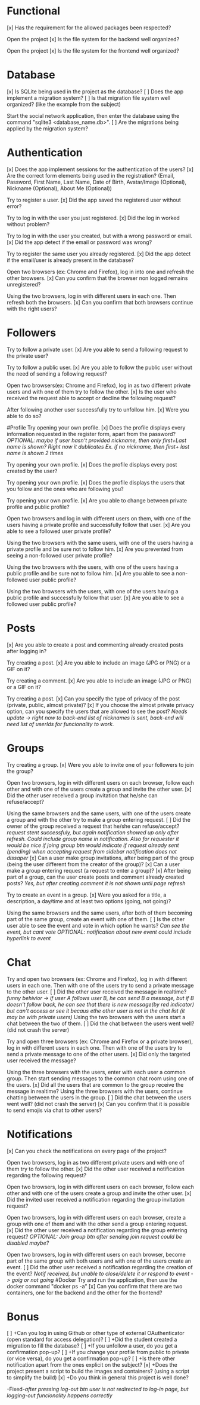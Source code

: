# Functional
[x] Has the requirement for the allowed packages been respected?

Open the project
[x] Is the file system for the backend well organized?

Open the project
[x] Is the file system for the frontend well organized?

# Database
[x] Is SQLite being used in the project as the database?
[ ] Does the app implement a migration system?
[ ] Is that migration file system well organized? (like the example from the subject)

Start the social network application, then enter the database using the command "sqlite3 <database_name.db>".
[ ] Are the migrations being applied by the migration system?

# Authentication
[x] Does the app implement sessions for the authentication of the users?
[x] Are the correct form elements being used in the registration? (Email, Password, First Name, Last Name, Date of Birth, Avatar/Image (Optional), Nickname (Optional), About Me (Optional))

Try to register a user.
[x] Did the app saved the registered user without error?

Try to log in with the user you just registered.
[x] Did the log in worked without problem?

Try to log in with the user you created, but with a wrong password or email.
[x] Did the app detect if the email or password was wrong?

Try to register the same user you already registered.
[x] Did the app detect if the email/user is already present in the database?

Open two browsers (ex: Chrome and Firefox), log in into one and refresh the other browsers.
[x] Can you confirm that the browser non logged remains unregistered?

Using the two browsers, log in with different users in each one. Then refresh both the browsers.
[x] Can you confirm that both browsers continue with the right users?

# Followers
Try to follow a private user.
[x] Are you able to send a following request to the private user?

Try to follow a public user.
[x] Are you able to follow the public user without the need of sending a following request?

Open two browsers(ex: Chrome and Firefox), log in as two different private users and with one of them try to follow the other.
[x] Is the user who received the request able to accept or decline the following request?

After following another user successfully try to unfollow him.
[x] Were you able to do so?

#Profile
Try opening your own profile.
[x] Does the profile displays every information requested in the register form, apart from the password?
*OPTIONAL: maybe if user hasn't provided nickname, then only first+Last name is shown? Right now it dublicates Ex. if no nickname, then first+ last name is shown 2 times*

Try opening your own profile.
[x] Does the profile displays every post created by the user?

Try opening your own profile.
[x] Does the profile displays the users that you follow and the ones who are following you?

Try opening your own profile.
[x] Are you able to change between private profile and public profile?

Open two browsers and log in with different users on them, with one of the users having a private profile and successfully follow that user.
[x] Are you able to see a followed user private profile?

Using the two browsers with the same users, with one of the users having a private profile and be sure not to follow him.
[x] Are you prevented from seeing a non-followed user private profile?

Using the two browsers with the users, with one of the users having a public profile and be sure not to follow him.
[x] Are you able to see a non-followed user public profile?

Using the two browsers with the users, with one of the users having a public profile and successfully follow that user.
[x] Are you able to see a followed user public profile?

# Posts
[x] Are you able to create a post and commenting already created posts after logging in?

Try creating a post.
[x] Are you able to include an image (JPG or PNG) or a GIF on it?

Try creating a comment.
[x] Are you able to include an image (JPG or PNG) or a GIF on it?

Try creating a post.
[x] Can you specify the type of privacy of the post (private, public, almost private)?
[x] If you choose the almost private privacy option, can you specify the users that are allowed to see the post?
*Needs update -> right now to back-end list of nicknames is sent, back-end will need list of userIds for funcionality to work.*

# Groups
Try creating a group.
[x] Were you able to invite one of your followers to join the group?

Open two browsers, log in with different users on each browser, follow each other and with one of the users create a group and invite the other user.
[x] Did the other user received a group invitation that he/she can refuse/accept?

Using the same browsers and the same users, with one of the users create a group and with the other try to make a group entering request.
[ ] Did the owner of the group received a request that he/she can refuse/accept?
*request stent successfuly, but again notification showed up only after refresh. Could include group name in notification. Also for requester it would be nice if joing group btn would indicate if request already sent (pending)*
*when accepting request from sidebar notification does not dissaper*
[x] Can a user make group invitations, after being part of the group (being the user different from the creator of the group)?
[x] Can a user make a group entering request (a request to enter a group)?
[x] After being part of a group, can the user create posts and comment already created posts?
*Yes, but after creating comment it is not shown until page refresh*

Try to create an event in a group.
[x] Were you asked for a title, a description, a day/time and at least two options (going, not going)?

Using the same browsers and the same users, after both of them becoming part of the same group, create an event with one of them.
[ ] Is the other user able to see the event and vote in which option he wants?
*Can see the event, but cant vote*
*OPTIONAL: notification about new event could include hyperlink to event*

# Chat
Try and open two browsers (ex: Chrome and Firefox), log in with different users in each one. Then with one of the users try to send a private message to the other user.
[ ] Did the other user received the message in realtime?
*funny behivior -> if user A follows user B, he can send B a message, but if B doesn't follow back, he can see that there is new message(by red indicator) but can't access or see it becaus ethe other user is not in the chat list (it may be with private users)*
Using the two browsers with the users start a chat between the two of them.
[ ] Did the chat between the users went well? (did not crash the server)

Try and open three browsers (ex: Chrome and Firefox or a private browser), log in with different users in each one. Then with one of the users try to send a private message to one of the other users.
[x] Did only the targeted user received the message?

Using the three browsers with the users, enter with each user a common group. Then start sending messages to the common chat room using one of the users.
[x] Did all the users that are common to the group receive the message in realtime?
Using the three browsers with the users, continue chatting between the users in the group.
[ ] Did the chat between the users went well? (did not crash the server)
[x] Can you confirm that it is possible to send emojis via chat to other users?

# Notifications
[x] Can you check the notifications on every page of the project?

Open two browsers, log in as two different private users and with one of them try to follow the other.
[x] Did the other user received a notification regarding the following request?

Open two browsers, log in with different users on each browser, follow each other and with one of the users create a group and invite the other user.
[x] Did the invited user received a notification regarding the group invitation request?

Open two browsers, log in with different users on each browser, create a group with one of them and with the other send a group entering request.
[x] Did the other user received a notification regarding the group entering request?
*OPTIONAL: Join group btn after sending join request could be disabled maybe?*

Open two browsers, log in with different users on each browser, become part of the same group with both users and with one of the users create an event.
[ ] Did the other user received a notification regarding the creation of the event?
*Notif received, but unable to close/delete it or respond to event -> goig or not going*
#Docker
Try and run the application, then use the docker command "docker ps -a"
[x] Can you confirm that there are two containers, one for the backend and the other for the frontend?

# Bonus
[ ] +Can you log in using Github or other type of external OAuthenticator (open standard for access delegation)?
[ ] +Did the student created a migration to fill the database?
[ ] +If you unfollow a user, do you get a confirmation pop-up?
[ ] +If you change your profile from public to private (or vice versa), do you get a confirmation pop-up?
[ ] +Is there other notification apart from the ones explicit on the subject?
[x] +Does the project present a script to build the images and containers? (using a script to simplify the build)
[x] +Do you think in general this project is well done?

-Fixed-*after pressing log-out btn user is not redirected to log-in page, but logging-out funcionality happens correctly*

